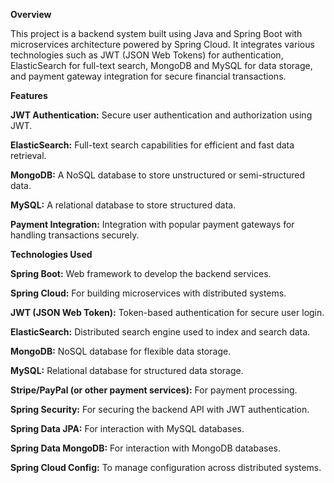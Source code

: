 **Overview**

This project is a backend system built using Java and Spring Boot with microservices architecture powered by Spring Cloud. It integrates various technologies such as JWT (JSON Web Tokens) for authentication, ElasticSearch for full-text search, MongoDB and MySQL for data storage, and payment gateway integration for secure financial transactions.

**Features**

**JWT Authentication:** Secure user authentication and authorization using JWT.

**ElasticSearch:** Full-text search capabilities for efficient and fast data retrieval.

**MongoDB:** A NoSQL database to store unstructured or semi-structured data.

**MySQL:** A relational database to store structured data.

**Payment Integration:** Integration with popular payment gateways for handling transactions securely.

**Technologies Used**

**Spring Boot:** Web framework to develop the backend services.

**Spring Cloud:** For building microservices with distributed systems.

**JWT (JSON Web Token):** Token-based authentication for secure user login.

**ElasticSearch:** Distributed search engine used to index and search data.

**MongoDB:** NoSQL database for flexible data storage.

**MySQL:** Relational database for structured data storage.

**Stripe/PayPal (or other payment services):** For payment processing.

**Spring Security:** For securing the backend API with JWT authentication.

**Spring Data JPA:** For interaction with MySQL databases.

**Spring Data MongoDB:** For interaction with MongoDB databases.

**Spring Cloud Config:** To manage configuration across distributed systems.
